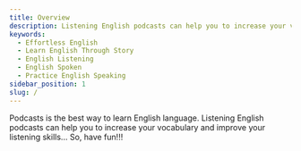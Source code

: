 ```yaml
---
title: Overview
description: Listening English podcasts can help you to increase your vocabulary and improve your listening skills.
keywords:
  - Effortless English
  - Learn English Through Story
  - English Listening
  - English Spoken
  - Practice English Speaking
sidebar_position: 1
slug: /
---
```


Podcasts is the best way to learn English language. Listening English podcasts can help you to increase your vocabulary and improve your listening skills... So, have fun!!!
